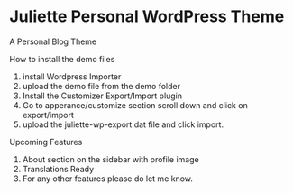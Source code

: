 # Juliette Personal WordPress Theme
 A Personal Blog Theme 

How to install the demo files
1. install Wordpress Importer
2. upload the demo file from the demo folder
3. Install the Customizer Export/Import plugin
4. Go to apperance/customize section scroll down and click on export/import
5. upload the juliette-wp-export.dat file and click import. 

Upcoming Features
1. About section on the sidebar with profile image
2. Translations Ready
3. For any other features please do let me know.
